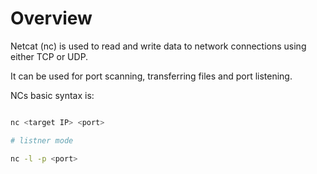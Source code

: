 # Overview
Netcat (nc) is used to read and write data to network connections using either TCP or UDP.

It can be used for port scanning, transferring files and port listening.

NCs basic syntax is:

~~~ bash

nc <target IP> <port>

# listner mode

nc -l -p <port>

~~~